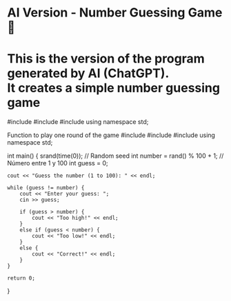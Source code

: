 # AI Version - Number Guessing Game 🎲

This is the version of the program generated by AI (ChatGPT).  
It creates a simple **number guessing game** 
=====================================================
#include <iostream>
#include <cstdlib>
#include <ctime>
using namespace std;

Function to play one round of the game
#include <iostream>
#include <cstdlib>
#include <ctime>
using namespace std;

int main() {
    srand(time(0));  // Random seed
    int number = rand() % 100 + 1;  // Número entre 1 y 100
    int guess = 0;

    cout << "Guess the number (1 to 100): " << endl;

    while (guess != number) {
        cout << "Enter your guess: ";
        cin >> guess;

        if (guess > number) {
            cout << "Too high!" << endl;
        }
        else if (guess < number) {
            cout << "Too low!" << endl;
        }
        else {
            cout << "Correct!" << endl;
        }
    }

    return 0;
}
